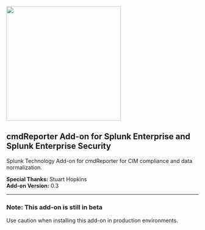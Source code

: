 <img src="https://files.cmdreporter.com/cmdReporter-logo.png" width="300">

## cmdReporter Add-on for Splunk Enterprise and Splunk Enterprise Security ##

Splunk Technology Add-on for cmdReporter for CIM compliance and data normalization.

**Special Thanks:** Stuart Hopkins  
**Add-on Version:** 0.3

--- 
### Note: This add-on is still in beta ###
Use caution when installing this add-on in production environments.
